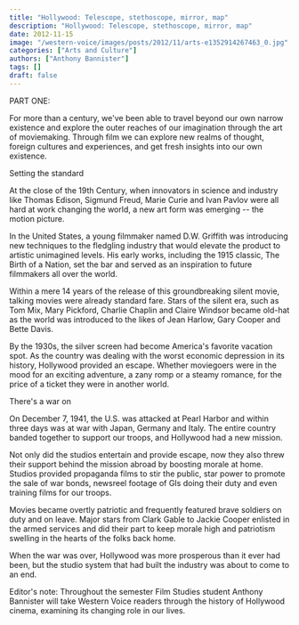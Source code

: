 ```yaml
---
title: "Hollywood: Telescope, stethoscope, mirror, map"
description: "Hollywood: Telescope, stethoscope, mirror, map"
date: 2012-11-15
image: "/western-voice/images/posts/2012/11/arts-e1352914267463_0.jpg"
categories: ["Arts and Culture"]
authors: ["Anthony Bannister"]
tags: []
draft: false
---
```

PART ONE:

For more than a century, we've been able to travel beyond our own narrow existence and explore the outer reaches of our imagination through the art of moviemaking. Through film we can explore new realms of thought, foreign cultures and experiences, and get fresh insights into our own existence.

Setting the standard

At the close of the 19th Century, when innovators in science and industry like Thomas Edison, Sigmund Freud, Marie Curie and Ivan Pavlov were all hard at work changing the world, a new art form was emerging -- the motion picture.

In the United States, a young filmmaker named D.W. Griffith was introducing new techniques to the fledgling industry that would elevate the product to artistic unimagined levels. His early works, including the 1915 classic, The Birth of a Nation, set the bar and served as an inspiration to future filmmakers all over the world.

Within a mere 14 years of the release of this groundbreaking silent movie, talking movies were already standard fare. Stars of the silent era, such as Tom Mix, Mary Pickford, Charlie Chaplin and Claire Windsor became old-hat as the world was introduced to the likes of Jean Harlow, Gary Cooper and Bette Davis.

By the 1930s, the silver screen had become America's favorite vacation spot. As the country was dealing with the worst economic depression in its history, Hollywood provided an escape. Whether moviegoers were in the mood for an exciting adventure, a zany romp or a steamy romance, for the price of a ticket they were in another world.

There's a war on

On December 7, 1941, the U.S. was attacked at Pearl Harbor and within three days was at war with Japan, Germany and Italy. The entire country banded together to support our troops, and Hollywood had a new mission.

Not only did the studios entertain and provide escape, now they also threw their support behind the mission abroad by boosting morale at home. Studios provided propaganda films to stir the public, star power to promote the sale of war bonds, newsreel footage of GIs doing their duty and even training films for our troops.

Movies became overtly patriotic and frequently featured brave soldiers on duty and on leave. Major stars from Clark Gable to Jackie Cooper enlisted in the armed services and did their part to keep morale high and patriotism swelling in the hearts of the folks back home.

When the war was over, Hollywood was more prosperous than it ever had been, but the studio system that had built the industry was about to come to an end.

Editor's note: Throughout the semester Film Studies student Anthony Bannister will take Western Voice readers through the history of Hollywood cinema, examining its changing role in our lives.